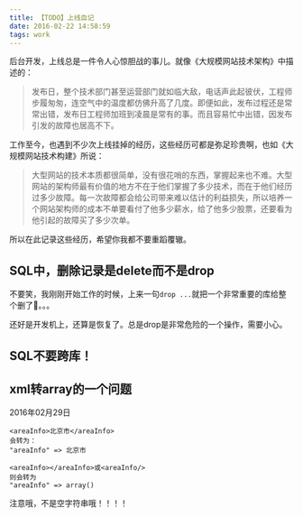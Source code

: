```yaml
---
title: 【TODO】上线血记
date: 2016-02-22 14:58:59
tags: work
---
```


后台开发，上线总是一件令人心惊胆战的事儿。就像《大规模网站技术架构》中描述的：

> 发布日，整个技术部门甚至运营部门就如临大敌，电话声此起彼伏，工程师步履匆匆，连空气中的温度都仿佛升高了几度。即便如此，发布过程还是常常出错，发布日工程师加班到凌晨是常有的事。而且容易忙中出错，因发布引发的故障也居高不下。

工作至今，也遇到不少次上线挂掉的经历，这些经历可都是弥足珍贵啊，也如《大规模网站技术构建》所说：

> 大型网站的技术本质都很简单，没有很花哨的东西，掌握起来也不难。大型网站的架构师最有价值的地方不在于他们掌握了多少技术，而在于他们经历过多少故障。每一次故障都会给公司带来难以估计的利益损失，所以培养一个网站架构师的成本不单要看付了他多少薪水，给了他多少股票，还要看为他引起的故障买了多少次单。

所以在此记录这些经历，希望你我都不要重蹈覆辙。

## SQL中，删除记录是delete而不是drop
不要笑，我刚刚开始工作的时候，上来一句`drop ...`就把一个非常重要的库给整个删了👼。。。

还好是开发机上，还算是恢复了。总是drop是非常危险的一个操作，需要小心。

## SQL不要跨库！

## xml转array的一个问题
2016年02月29日

    <areaInfo>北京市</areaInfo>
    会转为：
    "areaInfo" => 北京市
    
    <areaInfo></areaInfo>或<areaInfo/>
    则会转为
    "areaInfo" => array()

注意哦，不是空字符串哦！！！！
